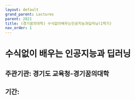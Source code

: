 ```yaml
---
layout: default
grand_parent: Lectures
parent: 2021
title: (경기꿈의대학) 수식없이배우는인공지능과딥러닝(1학기)
nav_order: 1
---
```


# 수식없이 배우는 인공지능과 딥러닝
## 주관기관: 경기도 교육청-경기꿈의대학
## 기간: 


